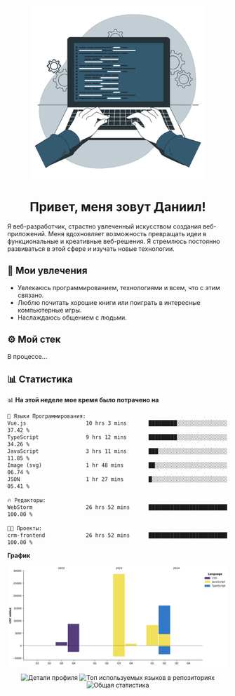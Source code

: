 <div align="center">
  <img width="400" src="assets/main_pic.webp" alt="">
  <h1>Привет, меня зовут Даниил!</h1>
</div>

Я веб-разработчик, страстно увлеченный искусством создания веб-приложений. Меня вдохновляет возможность превращать идеи в функциональные и креативные веб-решения. Я стремлюсь постоянно развиваться в этой сфере и изучать новые технологии.

## :game_die: Мои увлечения

* Увлекаюсь программированием, технологиями и всем, что с этим связано.
* Люблю почитать хорошие книги или поиграть в интересные компьютерные игры.
* Наслаждаюсь общением с людьми.

## :gear: Мой стек

В процессе...

## :bar_chart: Статистика

<!--START_SECTION:waka-->
📊 **На этой неделе мое время было потрачено на** 

```text
💬 Языки Программирования: 
Vue.js                   10 hrs 3 mins       █████████░░░░░░░░░░░░░░░░   37.42 % 
TypeScript               9 hrs 12 mins       █████████░░░░░░░░░░░░░░░░   34.26 % 
JavaScript               3 hrs 11 mins       ███░░░░░░░░░░░░░░░░░░░░░░   11.85 % 
Image (svg)              1 hr 48 mins        ██░░░░░░░░░░░░░░░░░░░░░░░   06.74 % 
JSON                     1 hr 27 mins        █░░░░░░░░░░░░░░░░░░░░░░░░   05.41 % 

🔥 Редакторы: 
WebStorm                 26 hrs 52 mins      █████████████████████████   100.00 % 

🐱‍💻 Проекты: 
crm-frontend             26 hrs 52 mins      █████████████████████████   100.00 % 
```

**График**

![Lines of Code chart](https://raw.githubusercontent.com/daniilgrigorev01/daniilgrigorev01/main/assets/bar_graph.png)


<!--END_SECTION:waka-->

<div align="center">
  <img src="http://github-profile-summary-cards.vercel.app/api/cards/profile-details?username=daniilgrigorev01&theme=github" alt="Детали профиля">
  <img src="http://github-profile-summary-cards.vercel.app/api/cards/repos-per-language?username=daniilgrigorev01&theme=github" alt="Топ используемых языков в репозиториях">
  <img src="http://github-profile-summary-cards.vercel.app/api/cards/stats?username=daniilgrigorev01&theme=github" alt="Общая статистика">
</div>
